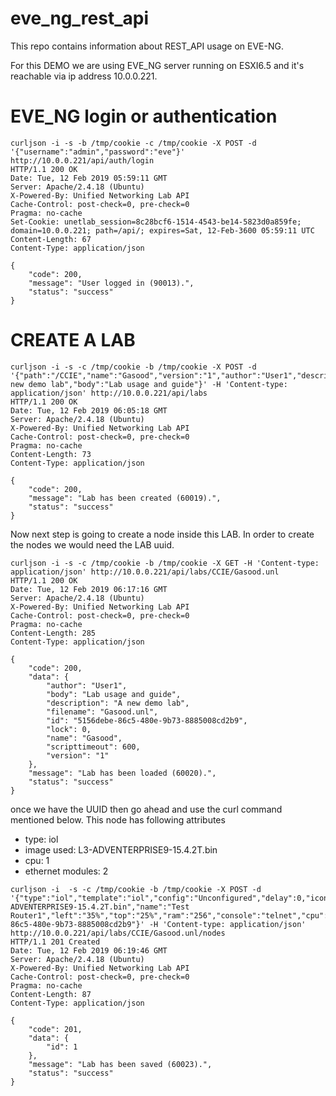 # eve_ng_rest_api

This repo contains information about REST_API usage on EVE-NG.

For this DEMO we are using EVE_NG server running on ESXI6.5 and it's reachable via ip address 10.0.0.221.


**EVE_NG login or authentication**
===================================

```
curljson -i -s -b /tmp/cookie -c /tmp/cookie -X POST -d '{"username":"admin","password":"eve"}' http://10.0.0.221/api/auth/login
HTTP/1.1 200 OK
Date: Tue, 12 Feb 2019 05:59:11 GMT
Server: Apache/2.4.18 (Ubuntu)
X-Powered-By: Unified Networking Lab API
Cache-Control: post-check=0, pre-check=0
Pragma: no-cache
Set-Cookie: unetlab_session=8c28bcf6-1514-4543-be14-5823d0a859fe; domain=10.0.0.221; path=/api/; expires=Sat, 12-Feb-3600 05:59:11 UTC
Content-Length: 67
Content-Type: application/json

{
    "code": 200,
    "message": "User logged in (90013).",
    "status": "success"
}

```

**CREATE A LAB**
================

```
curljson -i -s -c /tmp/cookie -b /tmp/cookie -X POST -d '{"path":"/CCIE","name":"Gasood","version":"1","author":"User1","description":"A new demo lab","body":"Lab usage and guide"}' -H 'Content-type: application/json' http://10.0.0.221/api/labs
HTTP/1.1 200 OK
Date: Tue, 12 Feb 2019 06:05:18 GMT
Server: Apache/2.4.18 (Ubuntu)
X-Powered-By: Unified Networking Lab API
Cache-Control: post-check=0, pre-check=0
Pragma: no-cache
Content-Length: 73
Content-Type: application/json

{
    "code": 200,
    "message": "Lab has been created (60019).",
    "status": "success"
}

```


Now next step is going to create a node inside this LAB. In order to create the nodes we would need the LAB uuid.

```
curljson -i -s -c /tmp/cookie -b /tmp/cookie -X GET -H 'Content-type: application/json' http://10.0.0.221/api/labs/CCIE/Gasood.unl
HTTP/1.1 200 OK
Date: Tue, 12 Feb 2019 06:17:16 GMT
Server: Apache/2.4.18 (Ubuntu)
X-Powered-By: Unified Networking Lab API
Cache-Control: post-check=0, pre-check=0
Pragma: no-cache
Content-Length: 285
Content-Type: application/json

{
    "code": 200,
    "data": {
        "author": "User1",
        "body": "Lab usage and guide",
        "description": "A new demo lab",
        "filename": "Gasood.unl",
        "id": "5156debe-86c5-480e-9b73-8885008cd2b9",
        "lock": 0,
        "name": "Gasood",
        "scripttimeout": 600,
        "version": "1"
    },
    "message": "Lab has been loaded (60020).",
    "status": "success"
}

```

once we have the UUID then go ahead and use the curl command mentioned below.  This node has following attributes

* type: iol
* image used: L3-ADVENTERPRISE9-15.4.2T.bin
* cpu: 1
* ethernet modules: 2



```
curljson -i  -s -c /tmp/cookie -b /tmp/cookie -X POST -d '{"type":"iol","template":"iol","config":"Unconfigured","delay":0,"icon":"Router.png","image":"L3-ADVENTERPRISE9-15.4.2T.bin","name":"Test Router1","left":"35%","top":"25%","ram":"256","console":"telnet","cpu":1,"ethernet":2,"uuid":"5156debe-86c5-480e-9b73-8885008cd2b9"}' -H 'Content-type: application/json' http://10.0.0.221/api/labs/CCIE/Gasood.unl/nodes
HTTP/1.1 201 Created
Date: Tue, 12 Feb 2019 06:19:46 GMT
Server: Apache/2.4.18 (Ubuntu)
X-Powered-By: Unified Networking Lab API
Cache-Control: post-check=0, pre-check=0
Pragma: no-cache
Content-Length: 87
Content-Type: application/json

{
    "code": 201,
    "data": {
        "id": 1
    },
    "message": "Lab has been saved (60023).",
    "status": "success"
}


```
